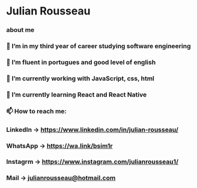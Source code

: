 # Julian Rousseau 

### about me 

###  📖 I’m in my third year of career studying software engineering 

###  💬 I’m fluent in portugues and good level of english

###  🔭 I’m currently working with JavaScript, css, html

###  🌱 I’m currently learning React and React Native

###  📫 How to reach me:
###  LinkedIn → https://www.linkedin.com/in/julian-rousseau/
###  WhatsApp → https://wa.link/bsim1r
###  Instagrm → https://www.instagram.com/julianrousseau1/
###  Mail     → julianrousseau@hotmail.com




